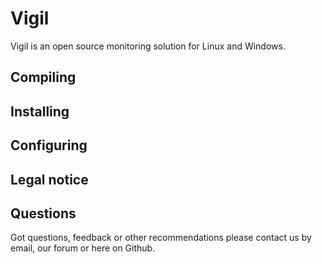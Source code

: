 # Vigil
Vigil is an open source monitoring solution for Linux and Windows.

## Compiling


## Installing


## Configuring


## Legal notice


## Questions
Got questions, feedback or other recommendations please contact us by email, our forum or here on Github.

